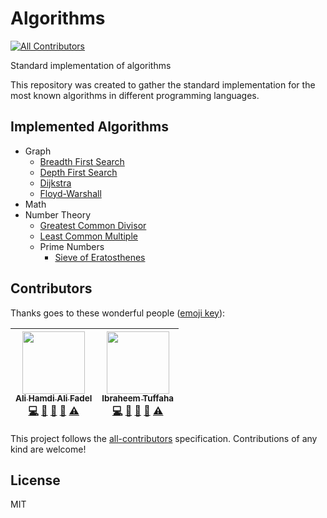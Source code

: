# Algorithms
[![All Contributors](https://img.shields.io/badge/all_contributors-2-orange.svg?style=flat-square)](#contributors)

Standard implementation of algorithms

This repository was created to gather the standard implementation for the most known algorithms in different programming languages.

## Implemented Algorithms

* Graph
    * [Breadth First Search](https://github.com/AliOsm/Algorithms/tree/master/Graph/Breadth%20First%20Search)
    * [Depth First Search](https://github.com/AliOsm/Algorithms/tree/master/Graph/Depth%20First%20Search)
    * [Dijkstra](https://github.com/AliOsm/Algorithms/tree/master/Graph/Dijkstra)
    * [Floyd-Warshall](https://github.com/AliOsm/Algorithms/tree/master/Graph/Floyd-Warshall)
* Math
* Number Theory
    * [Greatest Common Divisor](https://github.com/AliOsm/Algorithms/tree/master/Math/Greatest%20Common%20Divisor)
    * [Least Common Multiple](https://github.com/AliOsm/Algorithms/tree/master/Math/Least%20Common%20Multiple)
    * Prime Numbers
        * [Sieve of Eratosthenes](https://github.com/AliOsm/Algorithms/tree/master/Number%20Theory/Prime%20Numbers/Sieve%20of%20Eratosthenes)

## Contributors

Thanks goes to these wonderful people ([emoji key][emojis]):

<!-- ALL-CONTRIBUTORS-LIST:START - Do not remove or modify this section -->
| [<img src="https://avatars3.githubusercontent.com/u/7662492?v=4" width="100px;"/><br /><sub><b>Ali Hamdi Ali Fadel</b></sub>](http://fb.com/aliosm97)<br />[💻](https://github.com/AliOsm/Algorithms/commits?author=AliOsm "Code") [📖](https://github.com/AliOsm/Algorithms/commits?author=AliOsm "Documentation") [🤔](#ideas-AliOsm "Ideas, Planning, & Feedback") [👀](#review-AliOsm "Reviewed Pull Requests") [⚠️](https://github.com/AliOsm/Algorithms/commits?author=AliOsm "Tests") | [<img src="https://avatars1.githubusercontent.com/u/33587724?v=4" width="100px;"/><br /><sub><b>Ibraheem Tuffaha</b></sub>](https://github.com/IbraheemTuffaha)<br />[💻](https://github.com/AliOsm/Algorithms/commits?author=IbraheemTuffaha "Code") [📖](https://github.com/AliOsm/Algorithms/commits?author=IbraheemTuffaha "Documentation") [🤔](#ideas-IbraheemTuffaha "Ideas, Planning, & Feedback") [👀](#review-IbraheemTuffaha "Reviewed Pull Requests") [⚠️](https://github.com/AliOsm/Algorithms/commits?author=IbraheemTuffaha "Tests") |
| :---: | :---: |
<!-- ALL-CONTRIBUTORS-LIST:END -->

This project follows the [all-contributors][all-contributors] specification.
Contributions of any kind are welcome!

## License
MIT

[emojis]: https://github.com/kentcdodds/all-contributors#emoji-key
[all-contributors]: https://github.com/kentcdodds/all-contributors
